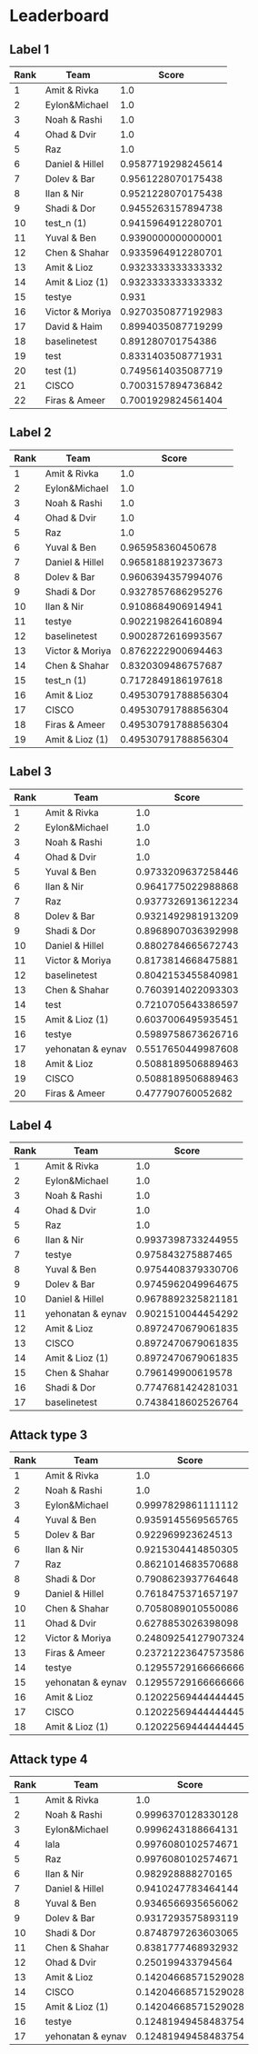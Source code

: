 # Leaderboard

## Label 1
| Rank | Team | Score |
|---|---|---|
|1|Amit & Rivka|1.0|
|2|Eylon&Michael|1.0|
|3|Noah & Rashi|1.0|
|4|Ohad & Dvir|1.0|
|5|Raz|1.0|
|6|Daniel & Hillel|0.9587719298245614|
|7|Dolev & Bar|0.9561228070175438|
|8|Ilan & Nir|0.9521228070175438|
|9|Shadi & Dor|0.9455263157894738|
|10|test_n (1)|0.9415964912280701|
|11|Yuval & Ben|0.9390000000000001|
|12|Chen & Shahar|0.9335964912280701|
|13|Amit & Lioz|0.9323333333333332|
|14|Amit & Lioz (1)|0.9323333333333332|
|15|testye|0.931|
|16|Victor & Moriya|0.9270350877192983|
|17|David & Haim|0.8994035087719299|
|18|baselinetest|0.891280701754386|
|19|test|0.8331403508771931|
|20|test (1)|0.7495614035087719|
|21|CISCO|0.7003157894736842|
|22|Firas & Ameer|0.7001929824561404|


## Label 2
| Rank | Team | Score |
|---|---|---|
|1|Amit & Rivka|1.0|
|2|Eylon&Michael|1.0|
|3|Noah & Rashi|1.0|
|4|Ohad & Dvir|1.0|
|5|Raz|1.0|
|6|Yuval & Ben|0.965958360450678|
|7|Daniel & Hillel|0.9658188192373673|
|8|Dolev & Bar|0.9606394357994076|
|9|Shadi & Dor|0.9327857686295276|
|10|Ilan & Nir|0.9108684906914941|
|11|testye|0.9022198264160894|
|12|baselinetest|0.9002872616993567|
|13|Victor & Moriya|0.8762222900694463|
|14|Chen & Shahar|0.8320309486757687|
|15|test_n (1)|0.7172849186197618|
|16|Amit & Lioz|0.49530791788856304|
|17|CISCO|0.49530791788856304|
|18|Firas & Ameer|0.49530791788856304|
|19|Amit & Lioz (1)|0.49530791788856304|


## Label 3
| Rank | Team | Score |
|---|---|---|
|1|Amit & Rivka|1.0|
|2|Eylon&Michael|1.0|
|3|Noah & Rashi|1.0|
|4|Ohad & Dvir|1.0|
|5|Yuval & Ben|0.9733209637258446|
|6|Ilan & Nir|0.9641775022988868|
|7|Raz|0.9377326913612234|
|8|Dolev & Bar|0.9321492981913209|
|9|Shadi & Dor|0.8968907036392998|
|10|Daniel & Hillel|0.8802784665672743|
|11|Victor & Moriya|0.8173814668475881|
|12|baselinetest|0.8042153455840981|
|13|Chen & Shahar|0.7603914022093303|
|14|test|0.7210705643386597|
|15|Amit & Lioz (1)|0.6037006495935451|
|16|testye|0.5989758673626716|
|17|yehonatan & eynav|0.5517650449987608|
|18|Amit & Lioz|0.5088189506889463|
|19|CISCO|0.5088189506889463|
|20|Firas & Ameer|0.477790760052682|


## Label 4
| Rank | Team | Score |
|---|---|---|
|1|Amit & Rivka|1.0|
|2|Eylon&Michael|1.0|
|3|Noah & Rashi|1.0|
|4|Ohad & Dvir|1.0|
|5|Raz|1.0|
|6|Ilan & Nir|0.9937398733244955|
|7|testye|0.975843275887465|
|8|Yuval & Ben|0.9754408379330706|
|9|Dolev & Bar|0.9745962049964675|
|10|Daniel & Hillel|0.9678892325821181|
|11|yehonatan & eynav|0.9021510044454292|
|12|Amit & Lioz|0.8972470679061835|
|13|CISCO|0.8972470679061835|
|14|Amit & Lioz (1)|0.8972470679061835|
|15|Chen & Shahar|0.796149900619578|
|16|Shadi & Dor|0.7747681424281031|
|17|baselinetest|0.7438418602526764|


## Attack type 3
| Rank | Team | Score |
|---|---|---|
|1|Amit & Rivka|1.0|
|2|Noah & Rashi|1.0|
|3|Eylon&Michael|0.9997829861111112|
|4|Yuval & Ben|0.9359145569565765|
|5|Dolev & Bar|0.922969923624513|
|6|Ilan & Nir|0.9215304414850305|
|7|Raz|0.8621014683570688|
|8|Shadi & Dor|0.7908623937764648|
|9|Daniel & Hillel|0.7618475371657197|
|10|Chen & Shahar|0.7058089010550086|
|11|Ohad & Dvir|0.6278853026398098|
|12|Victor & Moriya|0.24809254127907324|
|13|Firas & Ameer|0.23721223647573586|
|14|testye|0.12955729166666666|
|15|yehonatan & eynav|0.12955729166666666|
|16|Amit & Lioz|0.12022569444444445|
|17|CISCO|0.12022569444444445|
|18|Amit & Lioz (1)|0.12022569444444445|


## Attack type 4
| Rank | Team | Score |
|---|---|---|
|1|Amit & Rivka|1.0|
|2|Noah & Rashi|0.9996370128330128|
|3|Eylon&Michael|0.9996243188664131|
|4|lala|0.9976080102574671|
|5|Raz|0.9976080102574671|
|6|Ilan & Nir|0.982928888270165|
|7|Daniel & Hillel|0.9410247783464144|
|8|Yuval & Ben|0.9346566935656062|
|9|Dolev & Bar|0.9317293575893119|
|10|Shadi & Dor|0.8748797263603065|
|11|Chen & Shahar|0.8381777468932932|
|12|Ohad & Dvir|0.250199433794564|
|13|Amit & Lioz|0.14204668571529028|
|14|CISCO|0.14204668571529028|
|15|Amit & Lioz (1)|0.14204668571529028|
|16|testye|0.12481949458483754|
|17|yehonatan & eynav|0.12481949458483754|


